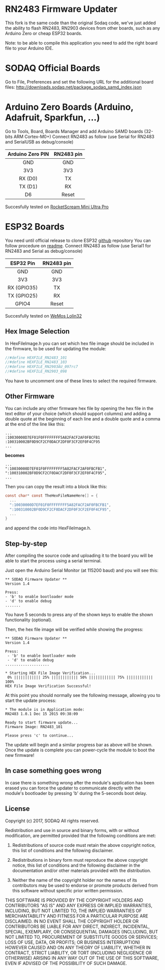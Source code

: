 # RN2483 Firmware Updater

This fork is the same code than the original Sodaq code, we've just added the ability to flash
RN2483, RN2903 devices from other boards, such as any Arduino Zero or cheap ESP32 boards.

Note: to be able to compile this application you need to add the right board file to your Arduino IDE.

# SODAQ Official Boards 
Go to File, Preferences and set the following URL for the additional board files:
http://downloads.sodaq.net/package_sodaq_samd_index.json

# Arduino Zero Boards (Arduino, Adafruit, Sparkfun, ...)
Go to Tools, Board, Boards Manager and add Arduino SAMD boards (32-bits ARM Cortex-M0+)
Connect RN2483 as follow (use Serial for RN2483 and SerialUSB as debug/console)

| Arduino Zero PIN | RN2483 pin |
| :---: | :---: |
| GND | GND |
| 3V3 | 3V3 |
| RX (D0) | TX |
| TX (D1) | RX |
| D6 | Reset |

Succesfully tested on [RocketScream Mini Ultra Pro](http://www.rocketscream.com/blog/product/mini-ultra-pro-v2-with-radio/)

# ESP32 Boards
You need until official release to clone ESP32 [github](https://github.com/espressif/arduino-esp32) repository 
You can follow procedure on [readme](https://github.com/espressif/arduino-esp32#installation-instructions).
Connect RN2483 as follow (use Serial1 for RN2483 and Serial as debug/console)

| ESP32 Pin | RN2483 pin |
| :---: | :---: |
| GND | GND |
| 3V3 | 3V3 |
| RX (GPIO35) | TX |
| TX (GPIO25) | RX |
| GPIO4 | Reset |

Succesfully tested on [WeMos Lolin32](https://wiki.wemos.cc/products:lolin32:lolin32)

## Hex Image Selection

In HexFileImage.h you can set which hex file image should be included in
the firmware, to be used for updating the module:
````C
//#define HEXFILE_RN2483_101
//#define HEXFILE_RN2483_103
//#define HEXFILE_RN2903AU_097rc7
//#define HEXFILE_RN2903_098
````

You have to uncomment one of these lines to select the required firmware.

## Other Firmware

You can include any other firmware hex file by opening the hex file in the
text editor of your choice (which should support columns) and adding a
double quote at the beginning of each line and a double quote and a comma
at the end of the line like this:
```
...
:10030000D7EF01F0FFFFFFFF5A82FACF2AF0FBCFB1
:100310002BF0D9CF2CF0DACF2DF0F3CF2EF0F4CF95
...
```
**becomes**
```
...
":10030000D7EF01F0FFFFFFFF5A82FACF2AF0FBCFB1",
":100310002BF0D9CF2CF0DACF2DF0F3CF2EF0F4CF95",
...
```

Then you can copy the result into a block like this:

```C
const char* const TheHexFileNameHere[] = {
  ...
  ":10030000D7EF01F0FFFFFFFF5A82FACF2AF0FBCFB1",
  ":100310002BF0D9CF2CF0DACF2DF0F3CF2EF0F4CF95",
  ...
}

```

and append the code into HexFileImage.h.

##  Step-by-step

After compiling the source code and uploading it to the board you will be able to start the process using a serial terminal.

Just open the Arduino Serial Monitor (at 115200 baud) and you will see this:

```
** SODAQ Firmware Updater **
Version 1.4

Press:
- 'b' to enable bootloader mode
- 'd' to enable debug
.......
```

You have 5 seconds to press any of the shown keys to enable the shown functionality (optional).

Then, the hex file image will be verified while showing the progress:

```
** SODAQ Firmware Updater **
Version 1.4

Press:
 - 'b' to enable bootloader mode
 - 'd' to enable debug
....................

* Starting HEX File Image Verification...
 0% |||||||||||| 25% |||||||||||| 50% |||||||||||| 75% |||||||||||| 100% 
HEX File Image Verification Successful!
```

At this point you should normally see the following message, allowing you to start the update process:

```
* The module is in Application mode: 
RN2483 1.0.1 Dec 15 2015 09:38:09

Ready to start firmware update...
Firmware Image: RN2483_101

Please press 'c' to continue...
```

The update will begin and a similar progress bar as above will be shown. Once the update is complete you can power-cycle the module to boot the new firmware!

## In case something goes wrong
In case there is something wrong after the module's application has been erased you can force the updater to communicate directly with the module's bootloader by pressing 'b' during the 5-seconds boot delay.

## License

Copyright (c) 2017, SODAQ
All rights reserved.

Redistribution and use in source and binary forms, with or without
modification, are permitted provided that the following conditions are met:

1. Redistributions of source code must retain the above copyright notice,
this list of conditions and the following disclaimer.

2. Redistributions in binary form must reproduce the above copyright notice,
this list of conditions and the following disclaimer in the documentation
and/or other materials provided with the distribution.

3. Neither the name of the copyright holder nor the names of its contributors
may be used to endorse or promote products derived from this software without
specific prior written permission.

THIS SOFTWARE IS PROVIDED BY THE COPYRIGHT HOLDERS AND CONTRIBUTORS "AS IS"
AND ANY EXPRESS OR IMPLIED WARRANTIES, INCLUDING, BUT NOT LIMITED TO,
THE IMPLIED WARRANTIES OF MERCHANTABILITY AND FITNESS FOR A PARTICULAR PURPOSE
ARE DISCLAIMED. IN NO EVENT SHALL THE COPYRIGHT HOLDER OR CONTRIBUTORS BE
LIABLE FOR ANY DIRECT, INDIRECT, INCIDENTAL, SPECIAL, EXEMPLARY, OR
CONSEQUENTIAL DAMAGES (INCLUDING, BUT NOT LIMITED TO, PROCUREMENT OF
SUBSTITUTE GOODS OR SERVICES; LOSS OF USE, DATA, OR PROFITS; OR BUSINESS
INTERRUPTION) HOWEVER CAUSED AND ON ANY THEORY OF LIABILITY, WHETHER IN
CONTRACT, STRICT LIABILITY, OR TORT (INCLUDING NEGLIGENCE OR OTHERWISE)
ARISING IN ANY WAY OUT OF THE USE OF THIS SOFTWARE, EVEN IF ADVISED OF THE
POSSIBILITY OF SUCH DAMAGE.

